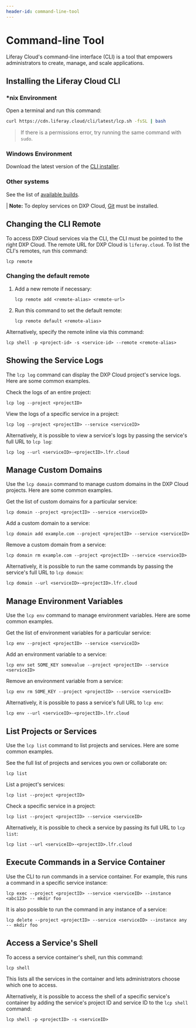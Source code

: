 ```yaml
---
header-id: command-line-tool
---
```


# Command-line Tool

Liferay Cloud's command-line interface (CLI) is a tool that empowers administrators to create, manage, and scale applications.

## Installing the Liferay Cloud CLI

### \*nix Environment

Open a terminal and run this command:

```bash
curl https://cdn.liferay.cloud/cli/latest/lcp.sh -fsSL | bash
```

> If there is a permissions error, try running the same command with `sudo`.

### Windows Environment

Download the latest version of the [CLI installer](https://cdn.wedeploy.com/cli/latest/we-installer-windows-amd64.msi).

### Other systems

See the list of [available builds](https://dl.equinox.io/wedeploy/we/stable).

| **Note:** To deploy services on DXP Cloud, [Git](https://git-scm.com/) must be installed.

## Changing the CLI Remote

To access DXP Cloud services via the CLI, the CLI must be pointed to the right DXP Cloud. The remote URL for DXP Cloud is `liferay.cloud`. To list the CLI's remotes, run this command:

```shell
lcp remote
```

### Changing the default remote

1. Add a new remote if necessary:

    ```shell
    lcp remote add <remote-alias> <remote-url>
    ```

1. Run this command to set the default remote:

    ```shell
    lcp remote default <remote-alias>
    ```

Alternatively, specify the remote inline via this command:

```shell
lcp shell -p <project-id> -s <service-id> --remote <remote-alias>
```

## Showing the Service Logs

The `lcp log` command can display the DXP Cloud project's service logs. Here are some common examples.

Check the logs of an entire project:

```shell
lcp log --project <projectID>
```

View the logs of a specific service in a project:

```shell
lcp log --project <projectID> --service <serviceID>
```

Alternatively, it is possible to view a service's logs by passing the service's full URL to `lcp log`:

```shell
lcp log --url <serviceID>-<projectID>.lfr.cloud
```

## Manage Custom Domains

Use the `lcp domain` command to manage custom domains in the DXP Cloud projects. Here are some common examples.

Get the list of custom domains for a particular service:

```shell
lcp domain --project <projectID> --service <serviceID>
```

Add a custom domain to a service:

```shell
lcp domain add example.com --project <projectID> --service <serviceID>
```

Remove a custom domain from a service:

```shell
lcp domain rm example.com --project <projectID> --service <serviceID>
```

Alternatively, it is possible to run the same commands by passing the service's full URL to `lcp domain`:

```shell
lcp domain --url <serviceID>-<projectID>.lfr.cloud
```

## Manage Environment Variables

Use the `lcp env` command to manage environment variables. Here are some common examples.

Get the list of environment variables for a particular service:

```shell
lcp env --project <projectID> --service <serviceID>
```

Add an environment variable to a service:

```shell
lcp env set SOME_KEY somevalue --project <projectID> --service <serviceID>
```

Remove an environment variable from a service:

```shell
lcp env rm SOME_KEY --project <projectID> --service <serviceID>
```

Alternatively, it is possible to pass a service's full URL to `lcp env`:

```shell
lcp env --url <serviceID>-<projectID>.lfr.cloud
```

## List Projects or Services

Use the `lcp list` command to list projects and services. Here are some common examples.

See the full list of projects and services you own or collaborate on:

```shell
lcp list
```

List a project's services:

```shell
lcp list --project <projectID>
```

Check a specific service in a project:

```shell
lcp list --project <projectID> --service <serviceID>
```

Alternatively, it is possible to check a service by passing its full URL to `lcp list`:

```shell
lcp list --url <serviceID>-<projectID>.lfr.cloud
```

## Execute Commands in a Service Container

Use the CLI to run commands in a service container. For example, this runs a command in a specific service instance:

```shell
lcp exec --project <projectID> --service <serviceID> --instance <abc123> -- mkdir foo
```

It is also possible to run the command in any instance of a service:

```shell
lcp delete --project <projectID> --service <serviceID> --instance any -- mkdir foo
```

## Access a Service's Shell

To access a service container's shell, run this command:

```shell
lcp shell
```

This lists all the services in the container and lets administrators choose which one to access.

Alternatively, it is possible to access the shell of a specific service's container by adding the service's project ID and service ID to the `lcp shell` command:

```shell
lcp shell -p <projectID> -s <serviceID>
```
